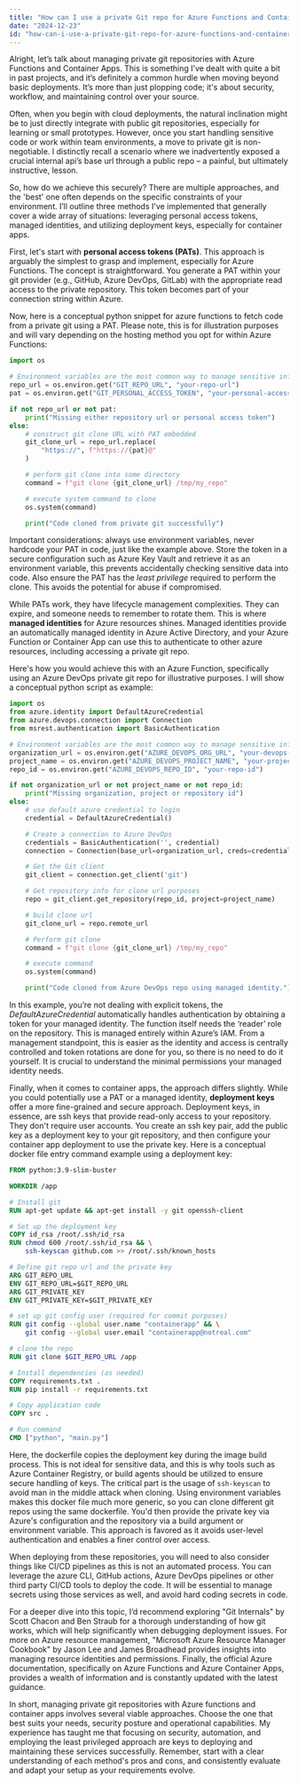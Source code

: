 ```yaml
---
title: "How can I use a private Git repo for Azure Functions and Container Apps?"
date: "2024-12-23"
id: "how-can-i-use-a-private-git-repo-for-azure-functions-and-container-apps"
---
```


Alright, let’s talk about managing private git repositories with Azure Functions and Container Apps. This is something I’ve dealt with quite a bit in past projects, and it’s definitely a common hurdle when moving beyond basic deployments. It’s more than just plopping code; it's about security, workflow, and maintaining control over your source.

Often, when you begin with cloud deployments, the natural inclination might be to just directly integrate with public git repositories, especially for learning or small prototypes. However, once you start handling sensitive code or work within team environments, a move to private git is non-negotiable. I distinctly recall a scenario where we inadvertently exposed a crucial internal api’s base url through a public repo – a painful, but ultimately instructive, lesson.

So, how do we achieve this securely? There are multiple approaches, and the 'best' one often depends on the specific constraints of your environment. I’ll outline three methods I've implemented that generally cover a wide array of situations: leveraging personal access tokens, managed identities, and utilizing deployment keys, especially for container apps.

First, let's start with **personal access tokens (PATs)**. This approach is arguably the simplest to grasp and implement, especially for Azure Functions. The concept is straightforward. You generate a PAT within your git provider (e.g., GitHub, Azure DevOps, GitLab) with the appropriate read access to the private repository. This token becomes part of your connection string within Azure.

Now, here is a conceptual python snippet for azure functions to fetch code from a private git using a PAT. Please note, this is for illustration purposes and will vary depending on the hosting method you opt for within Azure Functions:

```python
import os

# Environment variables are the most common way to manage sensitive information.
repo_url = os.environ.get("GIT_REPO_URL", "your-repo-url")
pat = os.environ.get("GIT_PERSONAL_ACCESS_TOKEN", "your-personal-access-token")

if not repo_url or not pat:
    print("Missing either repository url or personal access token")
else:
    # construct git clone URL with PAT embedded
    git_clone_url = repo_url.replace(
        "https://", f"https://{pat}@"
    )

    # perform git clone into some directory
    command = f"git clone {git_clone_url} /tmp/my_repo"

    # execute system command to clone
    os.system(command)

    print("Code cloned from private git successfully")
```

Important considerations: always use environment variables, never hardcode your PAT in code, just like the example above. Store the token in a secure configuration such as Azure Key Vault and retrieve it as an environment variable, this prevents accidentally checking sensitive data into code. Also ensure the PAT has the *least privilege* required to perform the clone. This avoids the potential for abuse if compromised.

While PATs work, they have lifecycle management complexities. They can expire, and someone needs to remember to rotate them. This is where **managed identities** for Azure resources shines. Managed identities provide an automatically managed identity in Azure Active Directory, and your Azure Function or Container App can use this to authenticate to other azure resources, including accessing a private git repo.

Here's how you would achieve this with an Azure Function, specifically using an Azure DevOps private git repo for illustrative purposes. I will show a conceptual python script as example:

```python
import os
from azure.identity import DefaultAzureCredential
from azure.devops.connection import Connection
from msrest.authentication import BasicAuthentication

# Environment variables are the most common way to manage sensitive information.
organization_url = os.environ.get("AZURE_DEVOPS_ORG_URL", "your-devops-org-url")
project_name = os.environ.get("AZURE_DEVOPS_PROJECT_NAME", "your-project-name")
repo_id = os.environ.get("AZURE_DEVOPS_REPO_ID", "your-repo-id")

if not organization_url or not project_name or not repo_id:
    print("Missing organization, project or repository id")
else:
    # use default azure credential to login
    credential = DefaultAzureCredential()

    # Create a connection to Azure DevOps
    credentials = BasicAuthentication('', credential)
    connection = Connection(base_url=organization_url, creds=credentials)

    # Get the Git client
    git_client = connection.get_client('git')

    # Get repository info for clone url purposes
    repo = git_client.get_repository(repo_id, project=project_name)

    # build clone url
    git_clone_url = repo.remote_url

    # Perform git clone
    command = f"git clone {git_clone_url} /tmp/my_repo"

    # execute command
    os.system(command)

    print("Code cloned from Azure DevOps repo using managed identity.")

```

In this example, you’re not dealing with explicit tokens, the *DefaultAzureCredential* automatically handles authentication by obtaining a token for your managed identity. The function itself needs the ‘reader’ role on the repository. This is managed entirely within Azure’s IAM. From a management standpoint, this is easier as the identity and access is centrally controlled and token rotations are done for you, so there is no need to do it yourself. It is crucial to understand the minimal permissions your managed identity needs.

Finally, when it comes to container apps, the approach differs slightly. While you could potentially use a PAT or a managed identity, **deployment keys** offer a more fine-grained and secure approach. Deployment keys, in essence, are ssh keys that provide read-only access to your repository. They don't require user accounts. You create an ssh key pair, add the public key as a deployment key to your git repository, and then configure your container app deployment to use the private key. Here is a conceptual docker file entry command example using a deployment key:

```dockerfile
FROM python:3.9-slim-buster

WORKDIR /app

# Install git
RUN apt-get update && apt-get install -y git openssh-client

# Set up the deployment key
COPY id_rsa /root/.ssh/id_rsa
RUN chmod 600 /root/.ssh/id_rsa && \
    ssh-keyscan github.com >> /root/.ssh/known_hosts

# Define git repo url and the private key
ARG GIT_REPO_URL
ENV GIT_REPO_URL=$GIT_REPO_URL
ARG GIT_PRIVATE_KEY
ENV GIT_PRIVATE_KEY=$GIT_PRIVATE_KEY

# set up git config user (required for commit purposes)
RUN git config --global user.name "containerapp" && \
    git config --global user.email "containerapp@notreal.com"

# clone the repo
RUN git clone $GIT_REPO_URL /app

# Install dependencies (as needed)
COPY requirements.txt .
RUN pip install -r requirements.txt

# Copy application code
COPY src .

# Run command
CMD ["python", "main.py"]

```

Here, the dockerfile copies the deployment key during the image build process. This is not ideal for sensitive data, and this is why tools such as Azure Container Registry, or build agents should be utilized to ensure secure handling of keys. The critical part is the usage of `ssh-keyscan` to avoid man in the middle attack when cloning. Using environment variables makes this docker file much more generic, so you can clone different git repos using the same dockerfile. You'd then provide the private key via Azure's configuration and the repository via a build argument or environment variable. This approach is favored as it avoids user-level authentication and enables a finer control over access.

When deploying from these repositories, you will need to also consider things like CI/CD pipelines as this is not an automated process. You can leverage the azure CLI, GitHub actions, Azure DevOps pipelines or other third party CI/CD tools to deploy the code. It will be essential to manage secrets using those services as well, and avoid hard coding secrets in code.

For a deeper dive into this topic, I’d recommend exploring "Git Internals" by Scott Chacon and Ben Straub for a thorough understanding of how git works, which will help significantly when debugging deployment issues. For more on Azure resource management, "Microsoft Azure Resource Manager Cookbook" by Jason Lee and James Broadhead provides insights into managing resource identities and permissions. Finally, the official Azure documentation, specifically on Azure Functions and Azure Container Apps, provides a wealth of information and is constantly updated with the latest guidance.

In short, managing private git repositories with Azure functions and container apps involves several viable approaches. Choose the one that best suits your needs, security posture and operational capabilities. My experience has taught me that focusing on security, automation, and employing the least privileged approach are keys to deploying and maintaining these services successfully. Remember, start with a clear understanding of each method's pros and cons, and consistently evaluate and adapt your setup as your requirements evolve.
